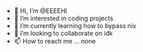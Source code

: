 - 👋 Hi, I’m @EEEEHI
- 👀 I’m interested in coding projects
- 🌱 I’m currently learning how to bypass nix
- 💞️ I’m looking to collaborate on idk
- 📫 How to reach me ...
none
<!---
EEEEHI/EEEEHI is a ✨ special ✨ repository because its `README.md` (this file) appears on your GitHub profile.
You can click the Preview link to take a look at your changes.
--->
